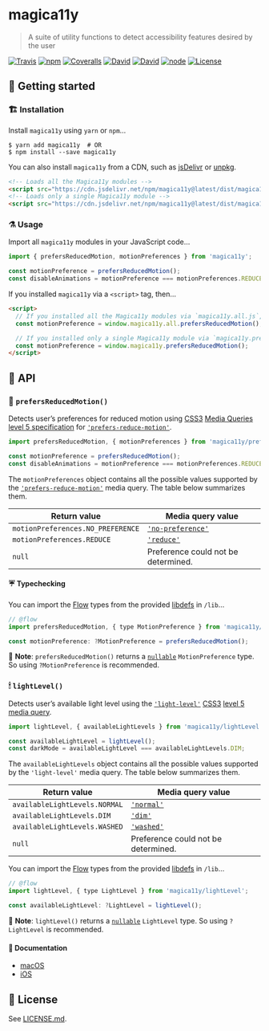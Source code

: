 magica11y
=========
> A suite of utility functions to detect accessibility features desired by the user

[![Travis](https://img.shields.io/travis/magica11y/magica11y.svg?style=for-the-badge "Build status")](https://travis-ci.org/magica11y/magica11y)
[![npm](https://img.shields.io/npm/v/magica11y.svg?style=for-the-badge "NPM")](https://www.npmjs.com/package/magica11y)
[![Coveralls](https://img.shields.io/coveralls/magica11y/magica11y.svg?style=for-the-badge "Test coverage status")](https://coveralls.io/r/magica11y/magica11y)
[![David](https://img.shields.io/david/magica11y/magica11y.svg?style=for-the-badge "Dependencies")](https://david-dm.org/magica11y/magica11y)
[![David](https://img.shields.io/david/dev/magica11y/magica11y.svg?style=for-the-badge "Dev Dependencies")](https://david-dm.org/magica11y/magica11y?type=dev)
[![node](https://img.shields.io/node/v/magica11y.svg?style=for-the-badge "Node engine")](https://www.npmjs.com/package/magica11y)
[![License](https://img.shields.io/github/license/magica11y/magica11y.svg?style=for-the-badge "MIT license")](LICENSE.md)

## 🚀 Getting started

### 🏗 Installation

Install `magica11y` using `yarn` or `npm`…

```
$ yarn add magica11y  # OR
$ npm install --save magica11y
```

You can also install `magica11y` from a CDN, such as [jsDelivr](https://www.jsdelivr.com/package/npm/magica11y) or [unpkg](https://unpkg.com/magica11y@0.2.6/).

```html
<!-- Loads all the Magica11y modules -->
<script src="https://cdn.jsdelivr.net/npm/magica11y@latest/dist/magica11y.all.js"></script>
<!-- Loads only a single Magica11y module -->
<script src="https://cdn.jsdelivr.net/npm/magica11y@latest/dist/magica11y.prefersReducedMotion.js"></script>
```

### ⚗️ Usage

Import all `magica11y` modules in your JavaScript code…

```js
import { prefersReducedMotion, motionPreferences } from 'magica11y';

const motionPreference = prefersReducedMotion();
const disableAnimations = motionPreference === motionPreferences.REDUCE;
```

If you installed `magica11y` via a `<script>` tag, then…

```html
<script>
  // If you installed all the Magica11y modules via `magica11y.all.js`, then…
  const motionPreference = window.magica11y.all.prefersReducedMotion();

  // If you installed only a single Magica11y module via `magica11y.prefersReducedMotion.js`, then…
  const motionPreference = window.magica11y.prefersReducedMotion();
</script>
```

## 🗼 API

### 🎢 `prefersReducedMotion()`

Detects user’s preferences for reduced motion using [CSS3](https://developer.mozilla.org/en-US/docs/Web/CSS/CSS3) [Media Queries](https://developer.mozilla.org/en-US/docs/Web/CSS/Media_Queries) [level 5 specification](https://drafts.csswg.org/mediaqueries-5) for [`'prefers-reduce-motion'`](https://drafts.csswg.org/mediaqueries-5/#prefers-reduced-motion).

```js
import prefersReducedMotion, { motionPreferences } from 'magica11y/prefersReducedMotion';

const motionPreference = prefersReducedMotion();
const disableAnimations = motionPreference === motionPreferences.REDUCE;
```

The `motionPreferences` object contains all the possible values supported by the [`'prefers-reduce-motion'`](https://drafts.csswg.org/mediaqueries-5/#prefers-reduced-motion) media query. The table below summarizes them.

| Return value                      | Media query value                                                                                               |
| --------------------------------- | --------------------------------------------------------------------------------------------------------------- |
| `motionPreferences.NO_PREFERENCE` | [`'no-preference'`](https://drafts.csswg.org/mediaqueries-5/#valdef-media-prefers-reduced-motion-no-preference) |
| `motionPreferences.REDUCE`        | [`'reduce'`](https://drafts.csswg.org/mediaqueries-5/#valdef-media-prefers-reduced-motion-reduce)               |
| `null`                            | Preference could not be determined.                                                                             |

#### ☔️ Typechecking

You can import the [Flow](https://flow.org) types from the provided [libdefs](https://flow.org/en/docs/libdefs) in `/lib`…

```js
// @flow
import prefersReducedMotion, { type MotionPreference } from 'magica11y/prefersReducedMotion';

const motionPreference: ?MotionPreference = prefersReducedMotion();
```

🎩 **Note**: `prefersReducedMotion()` returns a [`nullable`](https://flow.org/en/docs/types/primitives/#toc-null-and-void) `MotionPreference` type. So using `?MotionPreference` is recommended.

### 🕯 `lightLevel()`

Detects user’s available light level using the [`'light-level'`](https://drafts.csswg.org/mediaqueries-5/#light-level) [CSS3](https://developer.mozilla.org/en-US/docs/Web/CSS/CSS3) [level 5](https://drafts.csswg.org/mediaqueries-5) [media query](https://developer.mozilla.org/en-US/docs/Web/CSS/Media_Queries).

```js
import lightLevel, { availableLightLevels } from 'magica11y/lightLevel';

const availableLightLevel = lightLevel();
const darkMode = availableLightLevel === availableLightLevels.DIM;
```

The `availableLightLevels` object contains all the possible values supported by the `'light-level'` media query. The table below summarizes them.

| Return value                  | Media query value                                                                      |
| ----------------------------- | -------------------------------------------------------------------------------------- |
| `availableLightLevels.NORMAL` | [`'normal'`](https://drafts.csswg.org/mediaqueries-5/#valdef-media-light-level-normal) |
| `availableLightLevels.DIM`    | [`'dim'`](https://drafts.csswg.org/mediaqueries-5/#valdef-media-light-level-dim)       |
| `availableLightLevels.WASHED` | [`'washed'`](https://drafts.csswg.org/mediaqueries-5/#valdef-media-light-level-washed) |
| `null`                        | Preference could not be determined.                                                    |

You can import the [Flow](https://flow.org) types from the provided [libdefs](https://flow.org/en/docs/libdefs) in `/lib`…

```js
// @flow
import lightLevel, { type LightLevel } from 'magica11y/lightLevel';

const availableLightLevel: ?LightLevel = lightLevel();
```

🎩 **Note**: `lightLevel()` returns a [`nullable`](https://flow.org/en/docs/types/primitives/#toc-null-and-void) `LightLevel` type. So using `?LightLevel` is recommended.

#### 📝 Documentation

* [macOS](https://support.apple.com/guide/mac-help/unac089/mac)
* [iOS](https://support.apple.com/en-lamr/HT202655)

## :scroll: License

See [LICENSE.md](LICENSE.md).
